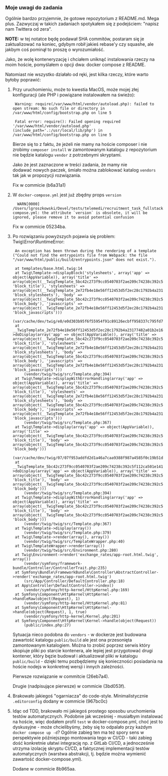 ### Moje uwagi do zadania

Ogólnie bardzo przyjemnie, że gotowe repozytorium  z README.md. Mega plus. Zazwyczaj w takich zadaniach spotykałem się z podejściem: "napisz nam Twittera od zera".

**NOTE:** w tej notatce będę podawał SHA commitów, postaram się je zaktualizować na koniec, gdybym robił jakieś rebase'y czy squashe, ale jakbym coś pominął to proszę o wyrozumiałość.

Jako, że wolę konteneryzację i chciałem uniknąć instalowania rzeczy na moim hoście, pomyślałem o opcji dwa: docker compose z README. 

Natomiast nie wszystko działało od ręki, jest kilka rzeczy, które warto byłoby poprawić:

1. Przy uruchomieniu, może to kwestia MacOS, może mojej złej konfiguracji (ale PHP i powiązane instalowałem na świeżo):  


        Warning: require(/var/www/html/vendor/autoload.php): failed to open stream: No such file or directory in /var/www/html/config/bootstrap.php on line 5
        
        Fatal error: require(): Failed opening required '/var/www/html/vendor/autoload.php' (include_path='.:/usr/local/lib/php') in /var/www/html/config/bootstrap.php on line 5  
  
    Bierze się to z faktu, że jeżeli nie mamy na hoście composer i nie zrobimy `composer install` w zamontowanym katalogu z repozytorium nie będzie katalogu `vendor` z potrzebnymi skryptami. 

    Jako że jest zaznaczone w treści zadania, że mamy nie dodawać nowych paczek, śmiało można zablokować katalog `vendors` tak jak w propozycji rozwiązania.

    Fix w commicie (b6a31a1)

1. W `docker-compose.yml` jest już zbędny props `version`  
       
         WARN[0000] /Users/lgroszkowski/Devel/tests/telemedi/recruitment_task_fullstack/docker-compose.yml: the attribute `version` is obsolete, it will be ignored, please remove it to avoid potential confusion

      Fix w commicie 05234ba.

1. Po rozwiązaniu powyższych pojawia się problem:
    Twig\Error\RuntimeError:
        
        An exception has been thrown during the rendering of a template ("Could not find the entrypoints file from Webpack: the file "/var/www/html/public/build/entrypoints.json" does not exist.").

        at templates/base.html.twig:14
        at Twig\Template->displayBlock('stylesheets', array('app' => object(AppVariable)), array('title' => array(object(__TwigTemplate_5bc42c273f9cc0540703f2ae209c74238c392c5f112ca501e1419ab6dfe28503), 'block_title'), 'stylesheets' => array(object(__TwigTemplate_2e72fb4e18e56ff12453d5f2ec28c1792b4a23177482a01b2e1602e54242424c), 'block_stylesheets'), 'body' => array(object(__TwigTemplate_5bc42c273f9cc0540703f2ae209c74238c392c5f112ca501e1419ab6dfe28503), 'block_body'), 'javascripts' => array(object(__TwigTemplate_2e72fb4e18e56ff12453d5f2ec28c1792b4a23177482a01b2e1602e54242424c), 'block_javascripts')))
            (var/cache/dev/twig/e0/e0d303b95f6f55954f91c89126ecbff958337c795fd7f43c21dfc4e548390912.php:60)
        at __TwigTemplate_2e72fb4e18e56ff12453d5f2ec28c1792b4a23177482a01b2e1602e54242424c->doDisplay(array('app' => object(AppVariable)), array('title' => array(object(__TwigTemplate_5bc42c273f9cc0540703f2ae209c74238c392c5f112ca501e1419ab6dfe28503), 'block_title'), 'stylesheets' => array(object(__TwigTemplate_2e72fb4e18e56ff12453d5f2ec28c1792b4a23177482a01b2e1602e54242424c), 'block_stylesheets'), 'body' => array(object(__TwigTemplate_5bc42c273f9cc0540703f2ae209c74238c392c5f112ca501e1419ab6dfe28503), 'block_body'), 'javascripts' => array(object(__TwigTemplate_2e72fb4e18e56ff12453d5f2ec28c1792b4a23177482a01b2e1602e54242424c), 'block_javascripts')))
            (vendor/twig/twig/src/Template.php:394)
        at Twig\Template->displayWithErrorHandling(array('app' => object(AppVariable)), array('title' => array(object(__TwigTemplate_5bc42c273f9cc0540703f2ae209c74238c392c5f112ca501e1419ab6dfe28503), 'block_title'), 'stylesheets' => array(object(__TwigTemplate_2e72fb4e18e56ff12453d5f2ec28c1792b4a23177482a01b2e1602e54242424c), 'block_stylesheets'), 'body' => array(object(__TwigTemplate_5bc42c273f9cc0540703f2ae209c74238c392c5f112ca501e1419ab6dfe28503), 'block_body'), 'javascripts' => array(object(__TwigTemplate_2e72fb4e18e56ff12453d5f2ec28c1792b4a23177482a01b2e1602e54242424c), 'block_javascripts')))
            (vendor/twig/twig/src/Template.php:367)
        at Twig\Template->display(array('app' => object(AppVariable)), array('title' => array(object(__TwigTemplate_5bc42c273f9cc0540703f2ae209c74238c392c5f112ca501e1419ab6dfe28503), 'block_title'), 'body' => array(object(__TwigTemplate_5bc42c273f9cc0540703f2ae209c74238c392c5f112ca501e1419ab6dfe28503), 'block_body')))
            (var/cache/dev/twig/07/07f953addfd2d1a46a7caa9388f987a4585f0c19b51d03de9f844b214b37324f.php:46)
        at __TwigTemplate_5bc42c273f9cc0540703f2ae209c74238c392c5f112ca501e1419ab6dfe28503->doDisplay(array('app' => object(AppVariable)), array('title' => array(object(__TwigTemplate_5bc42c273f9cc0540703f2ae209c74238c392c5f112ca501e1419ab6dfe28503), 'block_title'), 'body' => array(object(__TwigTemplate_5bc42c273f9cc0540703f2ae209c74238c392c5f112ca501e1419ab6dfe28503), 'block_body')))
            (vendor/twig/twig/src/Template.php:394)
        at Twig\Template->displayWithErrorHandling(array('app' => object(AppVariable)), array('title' => array(object(__TwigTemplate_5bc42c273f9cc0540703f2ae209c74238c392c5f112ca501e1419ab6dfe28503), 'block_title'), 'body' => array(object(__TwigTemplate_5bc42c273f9cc0540703f2ae209c74238c392c5f112ca501e1419ab6dfe28503), 'block_body')))
            (vendor/twig/twig/src/Template.php:367)
        at Twig\Template->display(array())
            (vendor/twig/twig/src/Template.php:379)
        at Twig\Template->render(array(), array())
            (vendor/twig/twig/src/TemplateWrapper.php:40)
        at Twig\TemplateWrapper->render(array())
            (vendor/twig/twig/src/Environment.php:280)
        at Twig\Environment->render('exchange_rates/app-root.html.twig', array())
            (vendor/symfony/framework-bundle/Controller/ControllerTrait.php:235)
        at Symfony\Bundle\FrameworkBundle\Controller\AbstractController->render('exchange_rates/app-root.html.twig')
            (src/App/Controller/DefaultController.php:18)
        at App\Controller\DefaultController->index()
            (vendor/symfony/http-kernel/HttpKernel.php:169)
        at Symfony\Component\HttpKernel\HttpKernel->handleRaw(object(Request), 1)
            (vendor/symfony/http-kernel/HttpKernel.php:81)
        at Symfony\Component\HttpKernel\HttpKernel->handle(object(Request), 1, true)
            (vendor/symfony/http-kernel/Kernel.php:201)
        at Symfony\Component\HttpKernel\Kernel->handle(object(Request))
            (public/index.php:27)

    Sytuacja nieco podobna do `vendors` - w dockerze jest budowana zawartość katalogu `public/build` ale jest ona przesonięta zamontowanym katalogiem. Można to zrobić poprzez serwis który skopiuje pliki po starcie kontenera, ale lepiej jest przygotować drugi kontener, który bęzie budował i aktualizował pliki w katalogu `public/build` - dzięki temu pozbędziemy się konieczności posiadania na hoście nodejs w konkretnej wersji i innych zależności.

    Pierwsze rozwiązanie w commitcie (26eb7a4).

    Drugie (nadpisujące pierwsze) w commicie (3bd053f).

1. Brakowało jakiegoś "ogarniacza" do code-style. Minimalistycznie `.editorconfig` dodany w commicie (967bc0c)

1. Idąc od TDD, brakowało mi jakiegoś prostego sposobu uruchomienia testów automatycznych. Podobnie jak wcześniej - musiałbym instalować na hoście, więc dodałem profil `test` w docker-compose.yml, choć jest to dyskusyjne - może chcielibyśmy, żeby się to odpalało przy każdym `docker compose up -d`? Ogólnie zabieg ten ma też spory sens w perspektywie późniejszego montowania tego w CI/CD - taki zabieg dość konkretnie ułatwi integrację np. z GitLab CI/CD, a jednocześnie utrzyma izolację skryptu CI/CD, a faktycznej implementacji testów automatycznych (warstwa abstrakcji, tj. będzie można wymienić zawartość docker-compose.yml).

    Dodane w commicie 8b965aa.
